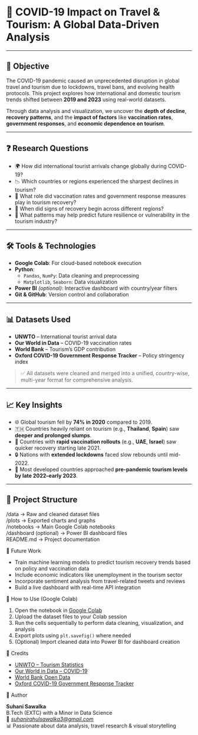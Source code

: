 # 🦠 COVID-19 Impact on Travel & Tourism: A Global Data-Driven Analysis

---

## 📌 Objective

The COVID-19 pandemic caused an unprecedented disruption in global travel and tourism due to lockdowns, travel bans, and evolving health protocols. This project explores how international and domestic tourism trends shifted between **2019 and 2023** using real-world datasets.

Through data analysis and visualization, we uncover the **depth of decline**, **recovery patterns**, and the **impact of factors** like **vaccination rates**, **government responses**, and **economic dependence on tourism**.

---

## ❓ Research Questions

- 🌍 How did international tourist arrivals change globally during COVID-19?
- 📉 Which countries or regions experienced the sharpest declines in tourism?
- 💉 What role did vaccination rates and government response measures play in tourism recovery?
- 📆 When did signs of recovery begin across different regions?
- 🔮 What patterns may help predict future resilience or vulnerability in the tourism industry?

---

## 🛠️ Tools & Technologies

- **Google Colab**: For cloud-based notebook execution  
- **Python**:
  - `Pandas`, `NumPy`: Data cleaning and preprocessing  
  - `Matplotlib`, `Seaborn`: Data visualization  
- **Power BI** *(optional)*: Interactive dashboard with country/year filters  
- **Git & GitHub**: Version control and collaboration

---

## 📊 Datasets Used

- **UNWTO** – International tourist arrival data  
- **Our World in Data** – COVID-19 vaccination rates  
- **World Bank** – Tourism’s GDP contribution  
- **Oxford COVID-19 Government Response Tracker** – Policy stringency index  

> ✅ All datasets were cleaned and merged into a unified, country-wise, multi-year format for comprehensive analysis.

---

## 📈 Key Insights

- 🌐 Global tourism fell by **74% in 2020** compared to 2019.
- 🇹🇭 Countries heavily reliant on tourism (e.g., **Thailand**, **Spain**) saw **deeper and prolonged slumps**.
- 💉 Countries with **rapid vaccination rollouts** (e.g., **UAE**, **Israel**) saw quicker recovery starting late 2021.
- 🔒 Nations with **extended lockdowns** faced slow rebounds until mid-2022.
- 📅 Most developed countries approached **pre-pandemic tourism levels by late 2022–early 2023**.

---

## 📁 Project Structure
/data                 -> Raw and cleaned dataset files  
/plots                -> Exported charts and graphs  
/notebooks            -> Main Google Colab notebooks  
/dashboard (optional) -> Power BI dashboard files  
README.md             -> Project documentation  

🚀 Future Work

- Train machine learning models to predict tourism recovery trends based on policy and vaccination data  
- Include economic indicators like unemployment in the tourism sector  
- Incorporate sentiment analysis from travel-related tweets and reviews  
- Build a live dashboard with real-time API integration  

📂 How to Use (Google Colab)

1. Open the notebook in [Google Colab](https://colab.research.google.com/)  
2. Upload the dataset files to your Colab session  
3. Run the cells sequentially to perform data cleaning, visualization, and analysis  
4. Export plots using `plt.savefig()` where needed  
5. (Optional) Import cleaned data into Power BI for dashboard creation  

📣 Credits

- [UNWTO – Tourism Statistics](https://www.unwto.org/statistics)  
- [Our World in Data – COVID-19](https://ourworldindata.org/coronavirus)  
- [World Bank Open Data](https://data.worldbank.org/)  
- [Oxford COVID-19 Government Response Tracker](https://www.bsg.ox.ac.uk/research/research-projects/covid-19-government-response-tracker)  

🧠 Author

**Suhani Sawalka**  
B.Tech (EXTC) with a Minor in Data Science  
📧 *suhanirahulsawalka3@gmail.com*  
📊 Passionate about data analysis, travel research & visual storytelling
